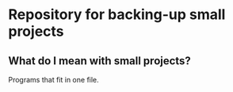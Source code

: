 # Repository for backing-up small projects
## What do I mean with small projects?
Programs that fit in one file.


